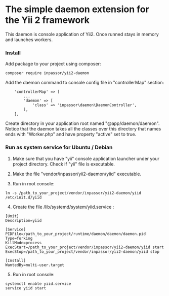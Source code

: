 The simple daemon extension for the Yii 2 framework
===================================================

This daemon is console application of Yii2.
Once runned stays in memory and launches workers.

### Install

Add package to your project using composer:

```
composer require inpassor/yii2-daemon
```

Add the daemon command to console config file in "controllerMap" section:

```
    'controllerMap' => [
        ...
        'daemon' => [
            'class' => 'inpassor\daemon\DaemonController',
        ],
    ],
```

Create directory in your application root named "@app/daemon/daemon".
Notice that the daemon takes all the classes over this directory that
names ends with "Worker.php" and have property "active" set to true.

### Run as system service for Ubuntu / Debian

1. Make sure that you have "yii" console application launcher under your
project directory. Check if "yii" file is executable.

2. Make the file "vendor/inpassor/yii2-daemon/yiid" executable.

3. Run in root console:
```
ln -s /path_to_your_project/vendor/inpassor/yii2-daemon/yiid /etc/init.d/yiid
```

4. Create the file /lib/systemd/system/yiid.service :
```
[Unit]
Description=yiid
 
[Service]
PIDFile=/path_to_your_project/runtime/daemon/daemon/daemon.pid
Type=forking
KillMode=process
ExecStart=/path_to_your_project/vendor/inpassor/yii2-daemon/yiid start
ExecStop=/path_to_your_project/vendor/inpassor/yii2-daemon/yiid stop
 
[Install]
WantedBy=multi-user.target
```

5. Run in root console:
```
systemctl enable yiid.service
service yiid start
```
